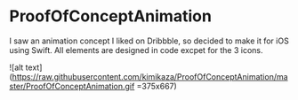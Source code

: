 # ProofOfConceptAnimation
I saw an animation concept I liked on Dribbble, so decided to make it for iOS using Swift. All elements are designed in code excpet for the 3 icons.

![alt text](https://raw.githubusercontent.com/kimikaza/ProofOfConceptAnimation/master/ProofOfConceptAnimation.gif =375x667)
